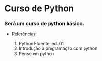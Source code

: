 # Curso de Python 

### Será um curso de python básico.

* Referências:

  1. Python Fluente, ed. 01
  2. Introdução à programação com python
  3. Pense em python

